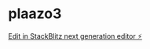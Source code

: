 # plaazo3

[Edit in StackBlitz next generation editor ⚡️](https://stackblitz.com/~/github.com/eddylum/plaazo3)